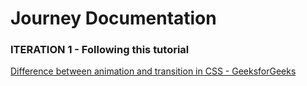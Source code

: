 # Journey Documentation

### ITERATION 1 - Following this tutorial

[Difference between animation and transition in CSS - GeeksforGeeks](https://www.geeksforgeeks.org/difference-between-animation-and-transition-in-css/)